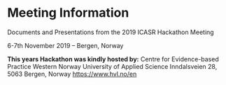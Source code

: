 # Meeting Information

Documents and Presentations from the 2019 ICASR Hackathon Meeting

6-7th November 2019 – Bergen, Norway

__This years Hackathon was kindly hosted by:__
Centre for Evidence-based Practice
Western Norway University of Applied Science
Inndalsveien 28, 5063 Bergen, Norway
https://www.hvl.no/en
